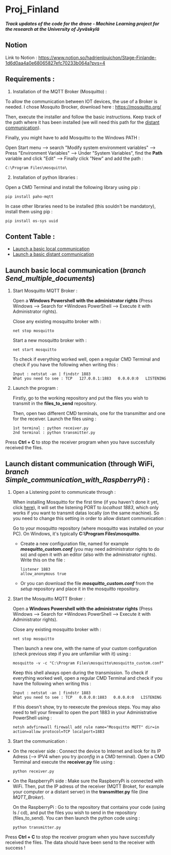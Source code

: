 # Proj_Finland
***Track updates of the code for the drone - Machine Learning project for the research at the University of Jyväskylä***

## Notion
Link to Notion : https://www.notion.so/hadrienlouichon/Stage-Finlande-1d6d0aa4a0e68065827efc70233b064a?pvs=4

## Requirements :
1. Installation of the MQTT Broker (Mosquitto) :

To allow the communication between IOT devices, the use of a Broker  is needed. I chose Mosquito Brocker, download here : https://mosquitto.org/

Then, execute the installer and follow the basic instructions. Keep track of the path where it has been installed (we will need this path for the [distant communication](#launch-distant-communication-through-wifi)).

Finally, you might have to add Mosquitto to the Windows PATH :

Open Start menu --> search "Modify system environment variables" --> Press "Environment Variables" --> Under "System Variables", find the **Path** variable and click "Edit" --> Finally click "New" and add the path :
```
C:\Program Files\mosquitto\
```

2. Installation of python libraries :

Open a CMD Terminal and install the following library using pip :
```
pip install paho-mqtt
```
In case other libraries need to be installed (this souldn't be mandatory), install them using pip :
```
pip install os-sys uuid
```
## Content Table :
- [Launch a basic local communication](#launch-basic-local-communication-branch-send_multiple_documents)
- [Launch a basic distant communication](#launch-distant-communication-through-wifi)


## Launch basic local communication (_branch Send_multiple_documents_)

1. Start Mosquitto MQTT Broker :

    Open a **Windows Powershell with the administrator rights** (Press Windows --> Search for *Windows PowerShell --> Execute it with Administrator rights).

    Close any existing mosquitto broker with : 
    ```
    net stop mosquitto
    ```
    Start a new mosquitto broker with : 
    ```
    net start mosquitto
    ```

    To check if everything worked well, open a regular CMD Terminal and check if you have the following when writing this :
    ```
    Input : netstat -an | findstr 1883
    What you need to see : TCP   127.0.0.1:1883   0.0.0.0:0   LISTENING
    ```

2. Launch the program :

    Firstly, go to the working repository and put the files you wish to transmit in the **files_to_send** repository.

    Then, open two different CMD terminals, one for the transmitter and one for the receiver. Launch the files using : 
    ```
    1st terminal : python receiver.py
    2nd terminal : python transmitter.py
    ```

Press **Ctrl + C** to stop the receiver program when you have succesfully received the files.

## Launch distant communication (through WiFi, _branch Simple_communication_with_RaspberryPi_) :

1. Open a Listening point to communicate through :

    When installing Mosquitto for the first time (if you haven't done it yet, click [here](#requirements)), it will set the listening PORT to *localhost 1883*, which only works if you want to transmit datas locally (on the same machine). So you need to change this setting in order to allow distant communication :

    Go to your mosquitto repository (where mosquitto was installed on your PC). On Windows, it's typically **C:\Program Files\mosquitto**.
    - Create a new configuration file, named for example ***mosquitto_custom.conf*** (you may need administrator rights to do so) and open it with an editor (also with the administrator rights).
    Write this on the file :
        ```
        listener 1883
        allow_anonymous true
        ```
    - Or you can download the file ***mosquitto_custom.conf*** from the *setup* repository and place it in the mosquitto repository.

2. Start the Mosquitto MQTT Broker :

    Open a **Windows Powershell with the administrator rights** (Press Windows --> Search for *Windows PowerShell --> Execute it with Administrator rights).

    Close any existing mosquitto broker with : 
    ```
    net stop mosquitto
    ```
    Then launch a new one, with the name of your custom configuration (check previous step if you are unfamiliar with it) using :
    ```
    mosquitto -v -c "C:\Program Files\mosquitto\mosquitto_custom.conf"
    ```

    Keep this shell always open during the transmission. To check if everything worked well, open a regular CMD Terminal and check if you have the following when writing this :
    ```
    Input : netstat -an | findstr 1883
    What you need to see : TCP   0.0.0.0:1883   0.0.0.0:0   LISTENING
    ```

    If this doesn't show, try to reexecute the previous steps. You may also need to tell your firewall to open the port 1883 in your Administrative PowerShell using : 
    ```
    netsh advfirewall firewall add rule name="Mosquitto MQTT" dir=in action=allow protocol=TCP localport=1883
    ```

3. Start the communication :

- On the receiver side : Connect the device to Internet and look for its IP Adress (--> IPV4 when you try *ipconfig* in a CMD terminal). Open a CMD Terminal and execute the **receiver.py** file using : 
    ```
    python receiver.py
    ```

- On the RaspberryPi side : Make sure the RaspberryPi is connected with WiFi. Then, put the IP adress of the receiver (MQTT Broket, for example your computer or a distant server) in the **transmitter.py** file (line _MQTT_Broker_).

    On the RaspberryPi : Go to the repository that contains your code (using ls / cd), and put the files you wish to send in the repository (files_to_send). You can then launch the python code using :
    ```
    python transmitter.py
    ```
Press **Ctrl + C** to stop the receiver program when you have succesfully received the files. The data should have been send to the receiver with success !